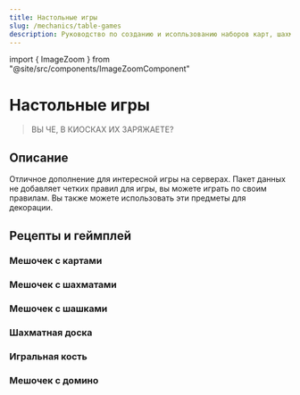 ```yaml
---
title: Настольные игры
slug: /mechanics/table-games
description: Руководство по созданию и исопльзованию наборов карт, шахмат, шашек и домино.
---
```


import { ImageZoom } from "@site/src/components/ImageZoomComponent"

# Настольные игры

<ImageZoom
  src="/img/mechanics/table-games/table-games-banner.webp"
  alt="Баннер настольных игр"
/>

> ВЫ ЧЕ, В КИОСКАХ ИХ ЗАРЯЖАЕТЕ?

## Описание

Отличное дополнение для интересной игры на серверах. Пакет данных не добавляет четких правил для игры, вы можете играть по своим правилам. Вы также можете использовать эти предметы для декорации.

## Рецепты и геймплей

### Мешочек с картами

<ImageZoom
  src="/img/mechanics/table-games/cards-bundle-craft.png"
  alt="Рецепт для создания мешочка с картами"
  description="Рецепт для создания мешочка с картами"
/>

### Мешочек с шахматами

<ImageZoom
  src="/img/mechanics/table-games/chess-bundle-craft.png"
  alt="Рецепт для создания мешочка с шахматами"
  description="Рецепт для создания мешочка с шахматами"
/>

### Мешочек с шашками

<ImageZoom
  src="/img/mechanics/table-games/checkers-bundle-craft.png"
  alt="Рецепт для создания мешочка с шашками"
  description="Рецепт для создания мешочка с шашками"
/>

### Шахматная доска

<ImageZoom
  src="/img/mechanics/table-games/chess-board-craft.png"
  alt="Рецепт для создания шахматной доски"
  description="Рецепт для создания шахматной доски"
/>

### Игральная кость

<ImageZoom
  src="/img/mechanics/table-games/dice-craft.png"
  alt="Рецепт для создания игральной кости"
  description="Рецепт для создания игральной кости"
/>

### Мешочек с домино

<ImageZoom
  src="/img/mechanics/table-games/dominos-bundle-craft.png"
  alt="Рецепт для создания мешочка с домино"
  description="Рецепт для создания мешочка с домино"
/>